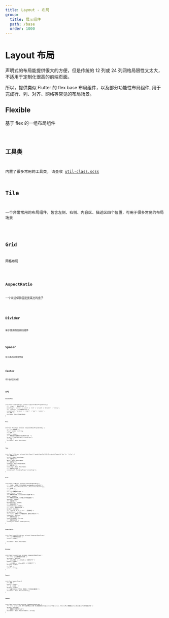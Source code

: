 ```yaml
---
title: Layout - 布局
group:
  title: 展示组件
  path: /base
  order: 1000
---
```


# Layout 布局

声明式的布局能提供很大的方便，但是传统的 12 列或 24 列网格局限性又太大，不适用于定制化很高的前端页面。

所以，提供类似 Flutter 的 flex base 布局组件，以及部分功能性布局组件, 用于完成行、列、对齐、网格等常见的布局场景。

## Flexible

基于 flex 的一组布局组件

<code src="./flexDemo.tsx" />

## 工具类

内置了很多常用的工具类, 请查收 [util-class.scss](https://github.com/Iixianjie/sass-stater/blob/master/base/util-class.scss)

## Tile

一个非常常用的布局组件，包含左侧、右侧、内容区、描述区四个位置，可用于很多常见的布局场景

<code src="./tileDemo.tsx" />

## Grid

网格布局

<code src="./gridDemo.tsx" />

## AspectRatio

一个永远保持固定宽高比的盒子

<code src="./aspectRatioDemo.tsx" />

## Divider

易于使用的分割线组件

<code src="./dividerDemo.tsx" />

## Spacer

在元素之间填充空白

<code src="./spacerDemo.tsx" />

## Center

将子组件居中放置

<code src="./centerDemo.tsx" />

## API

**`Column/Row`**

```tsx | pure
interface FlexWrapProps extends ComponentBasePropsWithAny {
  /** 'start' | 主轴对齐方式 */
  mainAlign?: 'center' | 'start' | 'end' | 'around' | 'between' | 'evenly';
  /** 'stretch' | 交叉轴对齐方式 */
  crossAlign?: 'stretch' | 'start' | 'end' | 'center';
  /** 内容 */
  children: React.ReactNode;
}
```

**`Flex`**

```tsx | pure
nterface FlexProps extends ComponentBasePropsWithAny {
  /** 1 | 弹性系数 */
  flex?: number | string;
  /** 排序 */
  order?: number;
  /** 单独设置在容器交叉轴上的对齐方式  */
  align?: FlexWrapProps['crossAlign'];
  /** 内容 */
  children?: React.ReactNode;
}
```

**`Tile`**

```tsx | pure
interface TileProps extends Omit<React.PropsWithoutRef<JSX.IntrinsicElements['div']>, 'title'> {
  /** 主要内容 */
  title?: React.ReactNode;
  /** 次要内容 */
  desc?: React.ReactNode;
  /** 前导内容 */
  leading?: React.ReactNode;
  /** 尾随内容 */
  trailing?: React.ReactNode;
  /** 纵轴的对齐方式 */
  crossAlign?: FlexWrapProps['crossAlign'];
}
```

**`Grid`**

```tsx | pure
interface GridProps extends ComponentBaseProps {
  /** 子元素, 必须是一组可以挂载className和style的元素 */
  children: React.ReactElement | React.ReactElement[];
  /** 总列数 */
  count?: number;
  /** 1 | 网格项的宽高比 */
  aspectRatio?: number;
  /** 网格项的高度, 与aspectRatio选用一种 */
  size?: number;
  /** 网格项间的间距, 优先级小于单独设置的 */
  spacing?: number;
  /** 主轴间距 */
  mainSpacing?: number;
  /** 交叉轴间距 */
  crossSpacing?: number;
  /** true | 是否启用边框 */
  border?: boolean;
  /** 'rgba(0, 0, 0, 0.15)' | 边框颜色 */
  borderColor?: string;
  /** true | 当最后一行不能填满时，是否以空项占位 */
  complete?: boolean;
  /** 表格项的类名 */
  contClassName?: string;
  /** 表格项的样式 */
  contStyle?: React.CSSProperties;
}
```

**`AspectRatio`**

```tsx | pure
interface AspectRatioProps extends ComponentBaseProps {
  /** 1 | 网格项的宽高比 */
  ratio?: number;

  children?: React.ReactNode;
}
```

**`Divider`**

```tsx | pure
interface DividerProps extends ComponentBaseProps {
  /** false | 设置为垂直分割线 */
  vertical?: boolean;
  /** 100%(横向) / 0.5(纵向) | 分割线尺寸 */
  width?: number;
  /** 0.5(横向) / 1.2em(纵向) | 分割线尺寸 */
  height?: number;
  /** 颜色 */
  color?: string;
}
```

**`Spacer`**

```tsx | pure
interface SpacerProps {
  /** 宽度 */
  width?: number;
  /** 16 | 高度,  */
  height?: number;
  /** 如果子项传入一个列表，会在每一个子项间设置间距 */
  children?: React.ReactElement[];
}
```

**`Center`**

```tsx | pure
interface CenterProps extends ComponentBaseProps {
  /** false | 为true时，将尺寸固定到与父元素一致(需要保证父元素position不是static), 为false时，需要通过className或style执行设置尺寸 */
  attach?: boolean;
  /** 需要居中的单个子元素 */
  children?: React.ReactElement | string;
}
```
